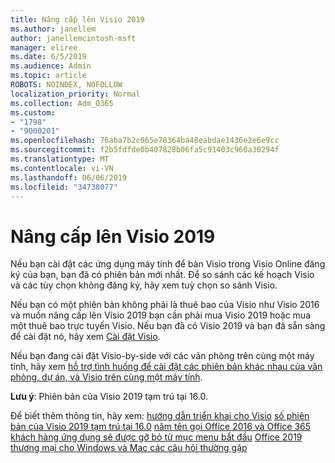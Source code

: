 ```yaml
---
title: Nâng cấp lên Visio 2019
ms.author: janellem
author: janellemcintosh-msft
manager: eliree
ms.date: 6/5/2019
ms.audience: Admin
ms.topic: article
ROBOTS: NOINDEX, NOFOLLOW
localization_priority: Normal
ms.collection: Adm_O365
ms.custom:
- "1798"
- "9000201"
ms.openlocfilehash: 76aba7b2c065e78364ba48eabdae1436e2e6e9cc
ms.sourcegitcommit: f2b5fdfde0b407828b06fa5c91403c960a30294f
ms.translationtype: MT
ms.contentlocale: vi-VN
ms.lasthandoff: 06/06/2019
ms.locfileid: "34738077"
---
```

# <a name="upgrade-to-visio-2019"></a>Nâng cấp lên Visio 2019

Nếu bạn cài đặt các ứng dụng máy tính để bàn Visio trong Visio Online đăng ký của bạn, bạn đã có phiên bản mới nhất. Để so sánh các kế hoạch Visio và các tùy chọn không đăng ký, hãy xem tuỳ chọn so sánh Visio.

Nếu bạn có một phiên bản không phải là thuê bao của Visio như Visio 2016 và muốn nâng cấp lên Visio 2019 bạn cần phải mua Visio 2019 hoặc mua một thuê bao trực tuyến Visio. Nếu bạn đã có Visio 2019 và bạn đã sẵn sàng để cài đặt nó, hãy xem [Cài đặt Visio](https://support.office.com/article/f98f21e3-aa02-4827-9167-ddab5b025710?wt.mc_id=OfficeAdm_ClientDIA_Alchemy1798). 

Nếu bạn đang cài đặt Visio-by-side với các văn phòng trên cùng một máy tính, hãy xem [hỗ trợ tình huống để cài đặt các phiên bản khác nhau của văn phòng, dự án, và Visio trên cùng một máy tính](https://docs.microsoft.com/deployoffice/install-different-office-visio-and-project-versions-on-the-same-computer).

**Lưu ý**: Phiên bản của Visio 2019 tạm trú tại 16.0.

Để biết thêm thông tin, hãy xem: [hướng dẫn triển khai cho Visio](https://docs.microsoft.com/deployoffice/deployment-guide-for-visio)
[số phiên bản của Visio 2019 tạm trú tại 16.0](https://docs.microsoft.com/en-gb/deployoffice/office2019/overview#whats-stayed-the-same-in-office-2019)
[năm tên gọi Office 2016 và Office 365 khách hàng ứng dụng sẽ được gỡ bỏ từ mục menu bắt đầu](https://support.office.com/article/8fe5e052-76d2-49de-af30-2e84ed3da907?wt.mc_id=OfficeAdm_ClientDIA_Alchemy1798) 
 [Office 2019 thương mại cho Windows và Mac các câu hỏi thường gặp](https://support.microsoft.com/help/4133312) 
